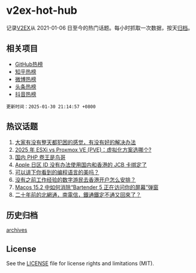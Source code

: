 # v2ex-hot-hub

 记录[V2EX](https://www.v2ex.com/)从 2021-01-06 日至今的热门话题。每小时抓取一次数据，按天[归档](archives)。
 
 ## 相关项目

- [GitHub热榜](https://github.com/snaildev/github-hot-hub)
- [知乎热榜](https://github.com/snaildev/zhihu-hot-hub)
- [微博热榜](https://github.com/snaildev/weibo-hot-hub)
- [头条热榜](https://github.com/snaildev/toutiao-hot-hub)
- [抖音热榜](https://github.com/snaildev/douyin-hot-hub)


 `更新时间：2025-01-30 21:14:57 +0800`

## 热议话题

1. [大家有没有整天都犯困的感觉，有没有好的解决办法](https://www.v2ex.com/t/1108320)
1. [2025 年 ESXi vs Proxmox VE (PVE)：虚拟化方案选哪个?](https://www.v2ex.com/t/1108307)
1. [国内 PHP 卷王是鸟哥](https://www.v2ex.com/t/1108309)
1. [Apple 日区 ID 没有办法使用国内和香港的 JCB 卡绑定了](https://www.v2ex.com/t/1108312)
1. [可以讲下你看到的编程语言的美吗？](https://www.v2ex.com/t/1108327)
1. [没有之前工作经验的数字游民去香港开户怎么安排？](https://www.v2ex.com/t/1108334)
1. [Macos 15.2 中如何消除“Bartender 5 正在访问你的屏幕”弹窗](https://www.v2ex.com/t/1108313)
1. [二十年前的北網通，南電信，鐵通鐵定不通又回來了？](https://www.v2ex.com/t/1108318)

## 历史归档

[archives](archives)

## License

See the [LICENSE](LICENSE) file for license rights and limitations (MIT).
